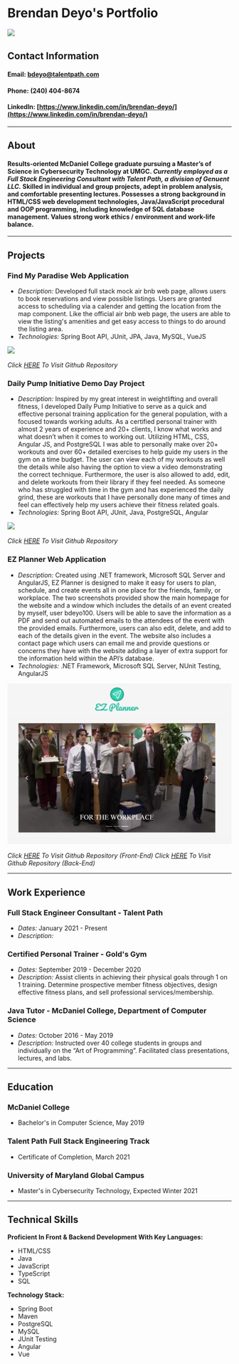 <link href="style.css" rel="stylesheet">

# Brendan Deyo's Portfolio


<img src="https://media-exp1.licdn.com/dms/image/C4D03AQF-4GSnD_xtCQ/profile-displayphoto-shrink_800_800/0/1616591168288?e=1631750400&v=beta&t=3LTT8DjRCpCnmb511gjk2vI7NvbFJ2ZSbyP4Nticdac" id = "profile">


## Contact Information
#### **Email:** bdeyo@talentpath.com

#### **Phone:** (240) 404-8674

#### **LinkedIn:** [https://www.linkedin.com/in/brendan-deyo/](https://www.linkedin.com/in/brendan-deyo/)

<hr>

## About

#### Results-oriented McDaniel College graduate pursuing a Master’s of Science in Cybersecurity Technology at UMGC. *Currently employed as a Full Stack Engineering Consultant with Talent Path, a division of Genuent LLC.* Skilled in individual and group projects, adept in problem analysis, and comfortable presenting lectures. Possesses a strong background in HTML/CSS web development technologies, Java/JavaScript procedural and OOP programming, including knowledge of SQL database management. Values strong work ethics / environment and work-life balance. 

<hr>

## Projects
### Find My Paradise Web Application
* *Description:* Developed full stack mock air bnb web page, allows users to book reservations and view possible listings. Users are granted access to scheduling via a calender and getting the location from the map component. Like the official air bnb web page, the users are able to view the listing's amenities and get easy access to things to do around the listing area.
* *Technologies:* Spring Boot API, JUnit, JPA, Java, MySQL, VueJS

<img src="assets/FMP.gif" id="gif">

<em id="italic">Click [HERE](https://github.com/Smelser-Squad/FindMyParadise) To Visit Github Repository</em>


### Daily Pump Initiative Demo Day Project
* *Description:* Inspired by my great interest in weightlifting and overall fitness, I developed Daily Pump Initiative to serve as a quick and effective personal training application for the general population, with a focused towards working adults. As a certified personal trainer with almost 2 years of experience and 20+ clients, I know what works and what doesn’t when it comes to working out. Utilizing HTML, CSS, Angular JS, and PostgreSQL I was able to personally make over 20+ workouts and over 60+ detailed exercises to help guide my users in the gym on a time budget. The user can view each of my workouts as well the details while also having the option to view a video demonstrating the correct technique. Furthermore, the user is also allowed to add, edit, and delete workouts from their library if they feel needed. As someone who has struggled with time in the gym and has experienced the daily grind, these are workouts that I have personally done many of times and feel can effectively help my users achieve their fitness related goals. 
* *Technologies:* Spring Boot API, JUnit, Java, PostgreSQL, Angular 

<img src="assets/DPI.gif" id="gif">

<em id="italic">Click [HERE](https://github.com/bdeyo28/demo-project-repo) To Visit Github Repository</em>

### EZ Planner Web Application
* *Description:* Created using .NET framework, Microsoft SQL Server and AngularJS, EZ Planner is designed to make it easy for users to plan, schedule, and create events all in one place for the friends, family, or workplace. The two screenshots provided show the main homepage for the website and a window which includes the details of an event created by myself, user bdeyo100. Users will be able to save the information as a PDF and send out automated emails to the attendees of the event with the provided emails. Furthermore, users can also edit, delete, and add to each of the details given in the event. The website also includes a contact page which users can email me and provide questions or concerns they have with the website adding a layer of extra support for the information held within the API’s database.
* *Technologies:* .NET Framework, Microsoft SQL Server, NUnit Testing, AngularJS

<img src="assets/EZPlanner.png" id="gif">

<em id="italic">Click [HERE](https://github.com/talent-path/classwork-deyo-brendan/tree/main/PlannerFrontEnd) To Visit Github Repository (Front-End)</em>
<em id="italic">Click [HERE](https://github.com/talent-path/classwork-deyo-brendan/tree/main/PlannerAPI) To Visit Github Repository (Back-End)</em>

<hr>

## Work Experience

### Full Stack Engineer Consultant - Talent Path
* *Dates:* January 2021 - Present
* *Description:* 

### Certified Personal Trainer - Gold's Gym
* *Dates:* September 2019 - December 2020
* *Description:* Assist clients in achieving their physical goals through 1 on 1 training. Determine prospective member fitness objectives, design effective fitness plans, and sell professional services/membership.

### Java Tutor - McDaniel College, Department of Computer Science
* *Dates:* October 2016 - May 2019
* *Description:* Instructed over 40 college students in groups and individually on the “Art of Programming”. Facilitated class presentations, lectures, and labs.

<hr>

## Education

### McDaniel College 
* Bachelor's in Computer Science, May 2019

### Talent Path Full Stack Engineering Track 
* Certificate of Completion, March 2021

### University of Maryland Global Campus 
* Master's in Cybersecurity Technology, Expected Winter 2021

<hr>

## Technical Skills
**Proficient In Front & Backend Development With Key Languages:**
* HTML/CSS
* Java
* JavaScript
* TypeScript
* SQL

**Technology Stack:**
* Spring Boot
* Maven
* PostgreSQL
* MySQL
* JUnit Testing
* Angular
* Vue
